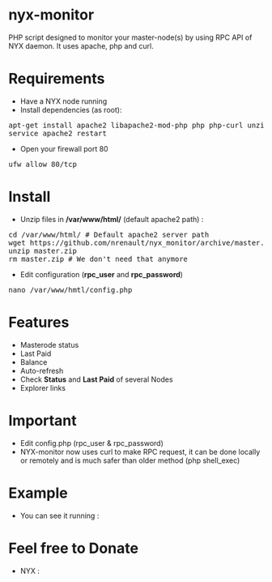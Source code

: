 # nyx-monitor

PHP script designed to monitor your master-node(s) by using RPC API of NYX daemon.
It uses apache, php and curl.

# Requirements

- Have a NYX node running
- Install dependencies (as root):
<pre>
apt-get install apache2 libapache2-mod-php php php-curl unzip
service apache2 restart
</pre>
- Open your firewall port 80
<pre>
ufw allow 80/tcp
</pre>

# Install

- Unzip files in <b>/var/www/html/</b> (default apache2 path) :
<pre>
cd /var/www/html/ # Default apache2 server path
wget https://github.com/nrenault/nyx_monitor/archive/master.zip
unzip master.zip
rm master.zip # We don't need that anymore
</pre>
- Edit configuration (<b>rpc_user</b> and <b>rpc_password</b>)
<pre>
nano /var/www/hmtl/config.php
</pre>

# Features
- Masterode status
- Last Paid
- Balance
- Auto-refresh
- Check <b>Status</b> and <b>Last Paid</b> of several Nodes
- Explorer links

# Important
- Edit config.php (rpc_user & rpc_password)
- NYX-monitor now uses curl to make RPC request, it can be done locally or remotely and is much safer than older method (php shell_exec)

# Example
- You can see it running : 

# Feel free to Donate
- NYX : 
